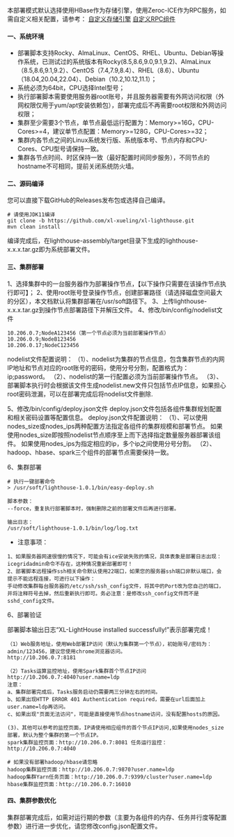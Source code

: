 本部署模式默认选择使用HBase作为存储引擎，使用Zeroc-ICE作为RPC服务，如需自定义相关配置，请参考：
[自定义存储引擎](/zh/安装部署/自定义存储引擎.md) 
[自定义RPC组件](/zh/安装部署/自定义RPC组件.md)

#### 一、系统环境

* 部署脚本支持Rocky、AlmaLinux、CentOS、RHEL、Ubuntu、Debian等操作系统，已测试过的系统版本有Rocky(8.5,8.6,9.0,9.1,9.2)、AlmaLinux（8.5,8.6,9.1,9.2）、CentOS（7.4,7.9,8.4）、RHEL（8.6）、Ubuntu（18.04,20.04,22.04）、Debian（10.2,10.12,11.1）；
* 系统必须为64bit，CPU选择Intel型号；
* 执行部署脚本需要使用服务器root账号，并且服务器需要有外网访问权限（外网权限仅用于yum/apt安装依赖包），部署完成后不再需要root权限和外网访问权限；
* 集群至少需要3个节点，单节点最低运行配置为：Memory>=16G，CPU-Cores>=4，建议单节点配置：Memory>=128G，CPU-Cores>=32；
* 集群内各节点之间的Linux系统发行版、系统版本号、节点内存和CPU-Cores、CPU型号请保持一致。
* 集群各节点时间、时区保持一致（最好配置时间同步服务），不同节点的hostname不可相同，提前关闭系统防火墙。

#### 二、源码编译
您可以直接下载GitHub的Releases发布包或选择自己编译。
``` 
# 请使用JDK11编译
git clone -b https://github.com/xl-xueling/xl-lighthouse.git
mvn clean install
``` 
编译完成后，在lighthouse-assembly/target目录下生成的lighthouse-x.x.x.tar.gz即为系统部署文件。

#### 三、集群部署
1、选择集群中的一台服务器作为部署操作节点，【以下操作只需要在该操作节点执行即可】；
2、使用root账号登录操作节点，创建部署路径（请选择磁盘空间最大的分区），本文档默认将集群部署在/usr/soft路径下。
3、上传lighthouse-x.x.x.tar.gz到操作节点部署路径下并解压文件。
4、修改/bin/config/nodelist文件

``` 
10.206.0.7;NodeA123456（第一个节点必须为当前部署操作节点）
10.206.0.9;NodeB123456
10.206.0.17;NodeC123456
```
nodelist文件配置说明：
（1）、nodelist为集群的节点信息，包含集群节点的内网IP地址和节点对应的root账号的密码，使用分号分割，配置格式为： ip;password。
（2）、nodelist的第一行配置必须为当前部署操作节点。
（3）、部署脚本执行时会根据该文件生成nodelist.new文件只包括节点IP信息，如果担心root密码泄漏，可以在部署完成后将nodelist文件删除.

5、修改/bin/config/deploy.json文件
deploy.json文件包括各组件集群规划配置和相关密码设置等配置信息。
deploy.json文件配置说明：
（1）、可以使用nodes_size或nodes_ips两种配置方法指定各组件的集群规模和部署节点。
如果使用nodes_size即按照nodelist节点顺序至上而下选择指定数量服务器部署该组件。
如果使用nodes_ips为指定相应的ip，多个ip之间使用分号分割。
（2）、hadoop、hbase、spark三个组件的部署节点需要保持一致。

6、集群部署
``` 
# 执行一键部署命令
> /usr/soft/lighthouse-1.0.1/bin/easy-deploy.sh

脚本参数：
--force，重复执行部署脚本时，强制删除之前的部署文件后再进行部署。

输出日志：
/usr/soft/lighthouse-1.0.1/bin/log/log.txt
``` 

+ 注意事项：

```
1、如果服务器网速很慢的情况下，可能会有ice安装失败的情况，具体表象是部署日志出现：icegridadmin命令不存在，这种情况重新部署即可！
2、部署脚本远程操作ssh相关命令默认使用22端口，如果您的服务器ssh端口非默认端口，会提示不能远程连接，可进行以下操作：
手动修改集群每台服务器的/etc/ssh/ssh_config文件，将其中的Port改为您自己的端口，并将注释符号去掉，然后重新执行即可。务必注意：是修改ssh_config文件而不是sshd_config文件。
```
6、部署验证

部署脚本输出日志“XL-LightHouse installed successfully!”表示部署完成！

``` 
（1）Web服务地址，使用Web部署IP访问（默认为集群第一个节点），初始账号/密码为：admin/123456，建议您使用chrome浏览器访问。
http://10.206.0.7:8181   

（2）Tasks运算监控地址，使用Spark集群首个节点IP访问
http://10.206.0.7:4040?user.name=ldp
注意：
a、集群部署完成后，Tasks服务启动仍需要两三分钟左右的时间。
b、如果出现HTTP ERROR 401 Authentication required，需要在url后面加上user.name=ldp再访问。
c、如果出现"页面无法访问"，可能是直接使用节点hostname访问，没有配置hosts的原因。

(3)、其他可以参考的监控页面，IP请使用相应组件的首个节点IP访问,如果使用nodes_size部署，默认为整个集群的第一个节点IP。
spark集群监控页面：http://10.206.0.7:8081 任务运行监控：http://10.206.0.7:4040

# 如果没有部署hadoop/hbase请忽略
hadoop集群监控页面：http://10.206.0.7:9870?user.name=ldp 
hadoop集群Yarn任务页面：http://10.206.0.7:9399/cluster?user.name=ldp
hbase集群监控页面：http://10.206.0.7:16010
``` 

#### 四、集群参数优化
集群部署完成后，如需对运行期的参数（主要为各组件的内存、任务并行度等配置参数）进行进一步优化，请您修改config.json配置文件。
